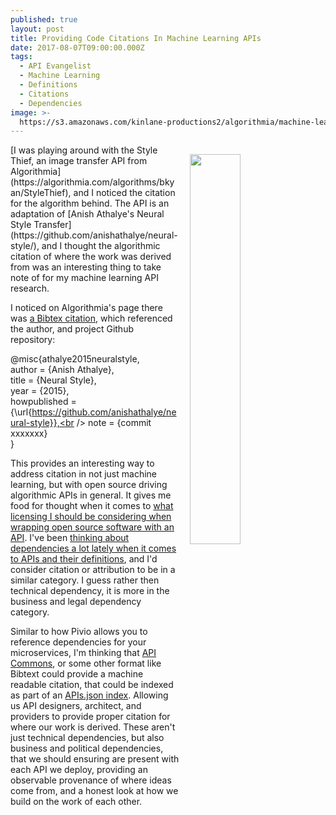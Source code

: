 ```yaml
---
published: true
layout: post
title: Providing Code Citations In Machine Learning APIs
date: 2017-08-07T09:00:00.000Z
tags:
  - API Evangelist
  - Machine Learning
  - Definitions
  - Citations
  - Dependencies
image: >-
  https://s3.amazonaws.com/kinlane-productions2/algorithmia/machine-learning-citation.png
---
```

<p><a href="https://algorithmia.com/algorithms/bkyan/StyleThief"><img src="https://s3.amazonaws.com/kinlane-productions2/algorithmia/machine-learning-citation.png" align="right" width="40%" style="padding: 15px;" /></a></p>[I was playing around with the Style Thief, an image transfer API from Algorithmia](https://algorithmia.com/algorithms/bkyan/StyleThief), and I noticed the citation for the algorithm behind. The API is an adaptation of [Anish Athalye's Neural Style Transfer](https://github.com/anishathalye/neural-style/), and I thought the algorithmic citation of where the work was derived from was an interesting thing to take note of for my machine learning API research.

I noticed on Algorithmia's page there was [a Bibtex citation](http://www.bibtex.org/), which referenced the author, and project Github repository:

@misc{athalye2015neuralstyle,<br />
   author = {Anish Athalye},<br />
   title = {Neural Style},<br />
   year = {2015},<br />
   howpublished = {\url{https://github.com/anishathalye/neural-style}},<br />
   note = {commit xxxxxxx}<br />
}<br />

This provides an interesting way to address citation in not just machine learning, but with open source driving algorithmic APIs in general. It gives me food for thought when it comes to [what licensing I should be considering when wrapping open source software with an API](http://apievangelist.com/2015/12/02/what-licensing-should-i-be-considering-when-i-take-open-source-software-and-offer-up-as-an-api/). I've been [thinking about dependencies a lot lately when it comes to APIs and their definitions](http://apievangelist.com/2017/08/04/including-api-dependencies-within-api-definition/), and I'd consider citation or attribution to be in a similar category. I guess rather then technical dependency, it is more in the business and legal dependency category.

Similar to how Pivio allows you to reference dependencies for your microservices, I'm thinking that [API Commons](http://apicommons.org), or some other format like Bibtext could provide a machine readable citation, that could be indexed as part of an [APIs.json index](http://apisjson.org). Allowing us API designers, architect, and providers to provide proper citation for where our work is derived. These aren't just technical dependencies, but also business and political dependencies, that we should ensuring are present with each API we deploy, providing an observable provenance of where ideas come from, and a honest look at how we build on the work of each other.
